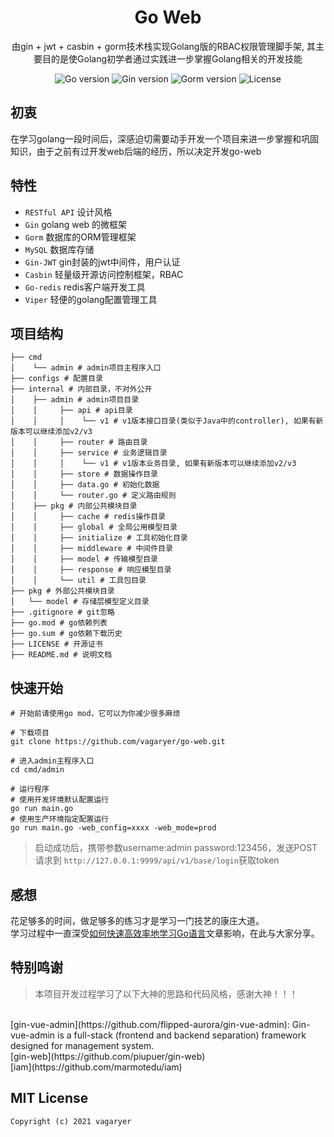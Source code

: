 <h1 align="center" >Go Web</h1>

<div align="center">
由gin + jwt + casbin + gorm技术栈实现Golang版的RBAC权限管理脚手架, 其主要目的是使Golang初学者通过实践进一步掌握Golang相关的开发技能
</div>
<p align="center">
<img src="https://img.shields.io/badge/Go-v1.16-blue" alt="Go version"/>
<img src="https://img.shields.io/badge/Gin-v1.7.2-brightgreen" alt="Gin version"/>
<img src="https://img.shields.io/badge/Gorm-v1.21.11-brightgreen" alt="Gorm version"/>
<img src="https://img.shields.io/github/license/vagaryer/go-web" alt="License"/>
</p>

## 初衷
在学习golang一段时间后，深感迫切需要动手开发一个项目来进一步掌握和巩固知识，由于之前有过开发web后端的经历，所以决定开发go-web

## 特性
- `RESTful API` 设计风格
- `Gin` golang web 的微框架
- `Gorm` 数据库的ORM管理框架
- `MySQL` 数据库存储
- `Gin-JWT` gin封装的jwt中间件，用户认证
- `Casbin` 轻量级开源访问控制框架，RBAC
- `Go-redis` redis客户端开发工具
- `Viper` 轻便的golang配置管理工具

## 项目结构
```
├── cmd
│    └── admin # admin项目主程序入口
├── configs # 配置目录
├── internal # 内部目录，不对外公开
│    ├── admin # admin项目目录
│    │     ├── api # api目录
│    │     │    └── v1 # v1版本接口目录(类似于Java中的controller), 如果有新版本可以继续添加v2/v3
│    │     ├── router # 路由目录
│    │     ├── service # 业务逻辑目录
│    │     │    └── v1 # v1版本业务目录, 如果有新版本可以继续添加v2/v3
│    │     ├── store # 数据操作目录
│    │     ├── data.go # 初始化数据
│    │     └── router.go # 定义路由规则
│    ├── pkg # 内部公共模块目录
│    │     ├── cache # redis操作目录
│    │     ├── global # 全局公用模型目录
│    │     ├── initialize # 工具初始化目录
│    │     ├── middleware # 中间件目录
│    │     ├── model # 传输模型目录
│    │     ├── response # 响应模型目录
│    │     └── util # 工具包目录
├── pkg # 外部公共模块目录
│   └── model # 存储层模型定义目录
├── .gitignore # git忽略
├── go.mod # go依赖列表
├── go.sum # go依赖下载历史
├── LICENSE # 开源证书
├── README.md # 说明文档
```

## 快速开始
```
# 开始前请使用go mod，它可以为你减少很多麻烦

# 下载项目
git clone https://github.com/vagaryer/go-web.git

# 进入admin主程序入口
cd cmd/admin

# 运行程序
# 使用开发环境默认配置运行
go run main.go 
# 使用生产环境指定配置运行
go run main.go -web_config=xxxx -web_mode=prod

```
> 启动成功后，携带参数username:admin password:123456，发送POST请求到 `http://127.0.0.1:9999/api/v1/base/login`获取token

## 感想
花足够多的时间，做足够多的练习才是学习一门技艺的康庄大道。  
学习过程中一直深受[如何快速高效率地学习Go语言](https://www.cnblogs.com/code-craftsman/p/12515802.html)文章影响，在此与大家分享。

## 特别鸣谢
> 本项目开发过程学习了以下大神的思路和代码风格，感谢大神！！！

<br/>
[gin-vue-admin](https://github.com/flipped-aurora/gin-vue-admin): Gin-vue-admin is a full-stack (frontend and backend separation) framework designed for management system.
<br/>
[gin-web](https://github.com/piupuer/gin-web)
<br/>
[iam](https://github.com/marmotedu/iam)


## MIT License

    Copyright (c) 2021 vagaryer